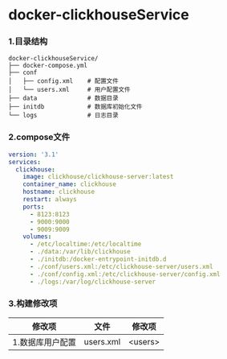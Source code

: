 # docker-clickhouseService


### 1.目录结构

```shell
docker-clickhouseService/
├── docker-compose.yml 
├── conf
│   ├── config.xml    # 配置文件
│   └── users.xml     # 用户配置文件
├── data              # 数据目录
├── initdb            # 数据库初始化文件
└── logs              # 日志目录
```



### 2.compose文件

```yaml
version: '3.1'
services:
  clickhouse:
    image: clickhouse/clickhouse-server:latest
    container_name: clickhouse
    hostname: clickhouse
    restart: always
    ports:
      - 8123:8123
      - 9000:9000
      - 9009:9009
    volumes:
      - /etc/localtime:/etc/localtime
      - ./data:/var/lib/clickhouse 
      - ./initdb:/docker-entrypoint-initdb.d
      - ./conf/users.xml:/etc/clickhouse-server/users.xml
      - ./conf/config.xml:/etc/clickhouse-server/config.xml
      - ./logs:/var/log/clickhouse-server
```



### 3.构建修改项

| 修改项           | 文件      | 修改项   |
| ---------------- | --------- | -------- |
| 1.数据库用户配置 | users.xml | \<users> |





